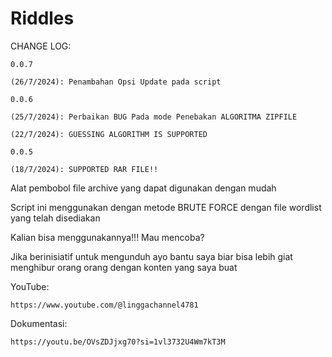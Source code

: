 # Riddles

CHANGE LOG:


    0.0.7

    (26/7/2024): Penambahan Opsi Update pada script

    0.0.6

    (25/7/2024): Perbaikan BUG Pada mode Penebakan ALGORITMA ZIPFILE
    
    (22/7/2024): GUESSING ALGORITHM IS SUPPORTED

    0.0.5
    
    (18/7/2024): SUPPORTED RAR FILE!!


Alat pembobol file archive yang dapat digunakan dengan mudah

Script ini menggunakan dengan metode BRUTE FORCE dengan file wordlist yang telah disediakan

Kalian bisa menggunakannya!!!  Mau mencoba?

Jika berinisiatif untuk mengunduh ayo bantu saya biar bisa lebih giat menghibur orang orang dengan konten yang saya buat


YouTube:


    https://www.youtube.com/@linggachannel4781

Dokumentasi:

    https://youtu.be/OVsZDJjxg70?si=1vl3732U4Wm7kT3M
